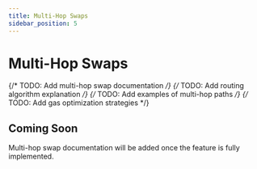 ```yaml
---
title: Multi-Hop Swaps
sidebar_position: 5
---
```


# Multi-Hop Swaps

{/* TODO: Add multi-hop swap documentation */}
{/* TODO: Add routing algorithm explanation */}
{/* TODO: Add examples of multi-hop paths */}
{/* TODO: Add gas optimization strategies */}

## Coming Soon

Multi-hop swap documentation will be added once the feature is fully implemented.
